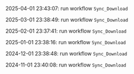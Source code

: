 2025-04-01 23:43:07: run workflow `Sync_Download` 

2025-03-01 23:38:49: run workflow `Sync_Download` 

2025-02-01 23:37:41: run workflow `Sync_Download` 

2025-01-01 23:38:16: run workflow `Sync_Download` 

2024-12-01 23:38:48: run workflow `Sync_Download` 

2024-11-01 23:40:08: run workflow `Sync_Download` 


